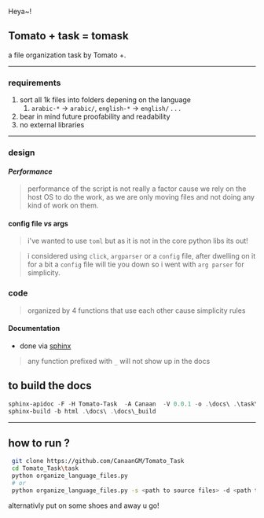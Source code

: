 Heya~!

## Tomato + task = tomask

a file organization task by Tomato +.

---

### requirements

1. sort all 1k files into folders depening on the language
    1. `arabic-*` -> `arabic/`, `english-*` -> `english/` . . .
1. bear in mind future proofability and readability
1. no external libraries

---

### design

#### ***Performance***
>
>performance of the script is not really a factor cause we rely on the host OS to do the work, as we are only moving files and not doing any kind of work on them.

#### **config file** *vs* **args**
>
> i've wanted to use `toml` but as it is not in the core python libs its out!

> i considered using `click`, `argparser` or a `config` file, after dwelling on it for a bit a `config` file will tie you down so i went with `arg parser` for simplicity.

### **code**
>
> organized by 4 functions that use each other cause simplicity rules

#### **Documentation**
>

- done via [sphinx](https://www.sphinx-doc.org/en/master/usage/quickstart.html)

> any function prefixed with `_` will not show up in the docs

## to build the docs

```powershell
sphinx-apidoc -F -H Tomato-Task  -A Canaan  -V 0.0.1 -o .\docs\ .\task\
sphinx-build -b html .\docs\ .\docs\_build
```

---

## how to run ?

```bash
 git clone https://github.com/CanaanGM/Tomato_Task
 cd Tomato_Task\task
 python organize_language_files.py 
 # or
 python organize_language_files.py -s <path to source files> -d <path to where to organize>

```

alternativly put on some shoes and away u go!
